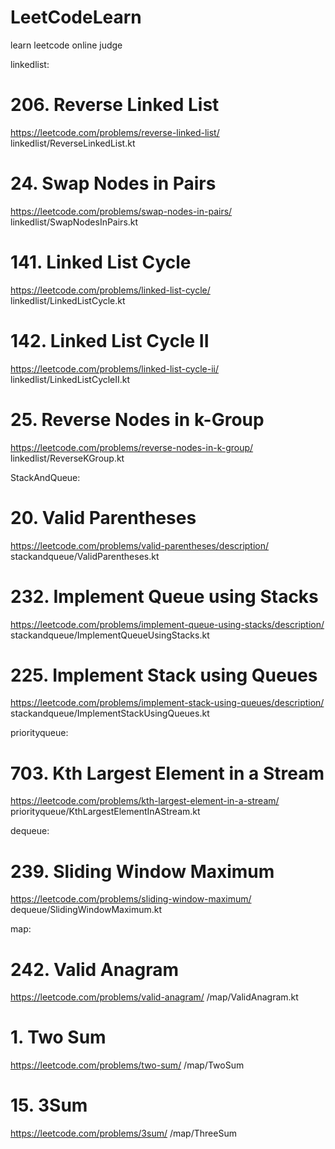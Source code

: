 # LeetCodeLearn
learn leetcode online judge

linkedlist:
# 206. Reverse Linked List
https://leetcode.com/problems/reverse-linked-list/
linkedlist/ReverseLinkedList.kt

# 24. Swap Nodes in Pairs
https://leetcode.com/problems/swap-nodes-in-pairs/
linkedlist/SwapNodesInPairs.kt

# 141. Linked List Cycle
https://leetcode.com/problems/linked-list-cycle/
linkedlist/LinkedListCycle.kt

# 142. Linked List Cycle II
https://leetcode.com/problems/linked-list-cycle-ii/
linkedlist/LinkedListCycleII.kt

# 25. Reverse Nodes in k-Group
https://leetcode.com/problems/reverse-nodes-in-k-group/
linkedlist/ReverseKGroup.kt

StackAndQueue:
# 20. Valid Parentheses
https://leetcode.com/problems/valid-parentheses/description/
stackandqueue/ValidParentheses.kt

# 232. Implement Queue using Stacks
https://leetcode.com/problems/implement-queue-using-stacks/description/
stackandqueue/ImplementQueueUsingStacks.kt

# 225. Implement Stack using Queues
https://leetcode.com/problems/implement-stack-using-queues/description/
stackandqueue/ImplementStackUsingQueues.kt

priorityqueue:
# 703. Kth Largest Element in a Stream
https://leetcode.com/problems/kth-largest-element-in-a-stream/
priorityqueue/KthLargestElementInAStream.kt

dequeue:
# 239. Sliding Window Maximum
https://leetcode.com/problems/sliding-window-maximum/
dequeue/SlidingWindowMaximum.kt

map:
# 242. Valid Anagram
https://leetcode.com/problems/valid-anagram/
/map/ValidAnagram.kt

# 1. Two Sum
https://leetcode.com/problems/two-sum/
/map/TwoSum

# 15. 3Sum
https://leetcode.com/problems/3sum/
/map/ThreeSum